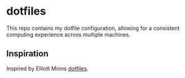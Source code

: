 # dotfiles

This repo contains my dotfile configuration, allowing for a consistent computing experience across multiple machines.

## Inspiration

Inspired by Elliott Minns [dotfiles](https://github.com/elliottminns/dotfiles?tab=readme-ov-file).
